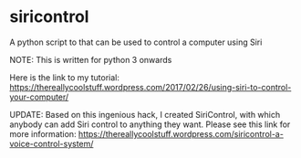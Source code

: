 # siricontrol
A python script to that can be used to control a computer using Siri

   NOTE: This is written for python 3 onwards

Here is the link to my tutorial: https://thereallycoolstuff.wordpress.com/2017/02/26/using-siri-to-control-your-computer/

UPDATE: Based on this ingenious hack, I created SiriControl, with which anybody can add Siri control to anything they want. Please see this link for more information: https://thereallycoolstuff.wordpress.com/siricontrol-a-voice-control-system/
